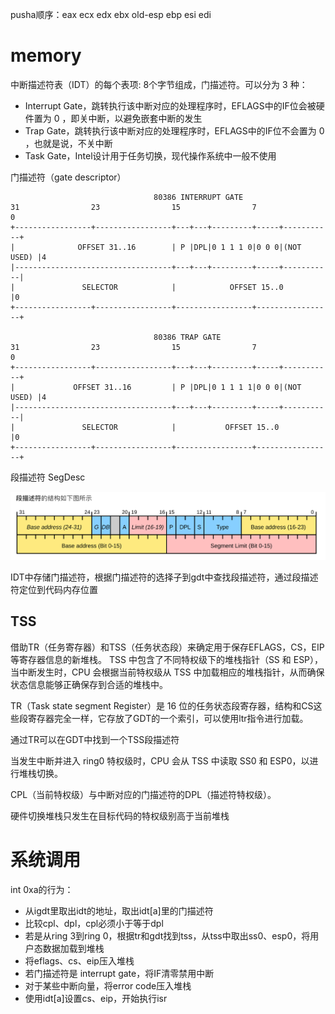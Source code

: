 pusha顺序：eax ecx edx ebx old-esp ebp esi edi

# memory

中断描述符表（IDT）的每个表项: 8个字节组成，门描述符。可以分为 3 种：
- Interrupt Gate，跳转执行该中断对应的处理程序时，EFLAGS中的IF位会被硬件置为 0 ，即关中断，以避免嵌套中断的发生
- Trap Gate，跳转执行该中断对应的处理程序时，EFLAGS中的IF位不会置为 0 ，也就是说，不关中断
- Task Gate，Intel设计用于任务切换，现代操作系统中一般不使用


门描述符（gate descriptor）

```
                                80386 INTERRUPT GATE
31                23                15                7                 0
+-----------------+-----------------+---+---+---------+-----+-----------+
|              OFFSET 31..16        | P |DPL|0 1 1 1 0|0 0 0|(NOT USED) |4
|-----------------------------------+---+---+---------+-----+-----------|
|               SELECTOR            |            OFFSET 15..0           |0
+-----------------+-----------------+-----------------+-----------------+

                                80386 TRAP GATE
31                23                15                7                 0
+-----------------+-----------------+---+---+---------+-----+-----------+
|             OFFSET 31..16         | P |DPL|0 1 1 1 1|0 0 0|(NOT USED) |4
|-----------------------------------+---+---+---------+-----+-----------|
|               SELECTOR            |           OFFSET 15..0            |0
+-----------------+-----------------+-----------------+-----------------+
```

段描述符 SegDesc

![alt text](assets/ex-node/image.png)

IDT中存储门描述符，根据门描述符的选择子到gdt中查找段描述符，通过段描述符定位到代码内存位置

## TSS

借助TR（任务寄存器）和TSS（任务状态段）来确定用于保存EFLAGS，CS，EIP等寄存器信息的新堆栈。
TSS 中包含了不同特权级下的堆栈指针（SS 和 ESP），当中断发生时，CPU 会根据当前特权级从 TSS 中加载相应的堆栈指针，从而确保状态信息能够正确保存到合适的堆栈中。

TR（Task state segment Register）是 16 位的任务状态段寄存器，结构和CS这些段寄存器完全一样，它存放了GDT的一个索引，可以使用ltr指令进行加载。

通过TR可以在GDT中找到一个TSS段描述符

当发生中断并进入 ring0 特权级时，CPU 会从 TSS 中读取 SS0 和 ESP0，以进行堆栈切换。

CPL（当前特权级）与中断对应的门描述符的DPL（描述符特权级）。

硬件切换堆栈只发生在目标代码的特权级别高于当前堆栈


# 系统调用

int 0xa的行为：
- 从igdt里取出idt的地址，取出idt[a]里的门描述符
- 比较cpl、dpl，cpl必须小于等于dpl
- 若是从ring 3到ring 0，根据tr和gdt找到tss，从tss中取出ss0、esp0，将用户态数据加载到堆栈
- 将eflags、cs、eip压入堆栈
- 若门描述符是 interrupt gate，将IF清零禁用中断
- 对于某些中断向量，将error code压入堆栈
- 使用idt[a]设置cs、eip，开始执行isr
